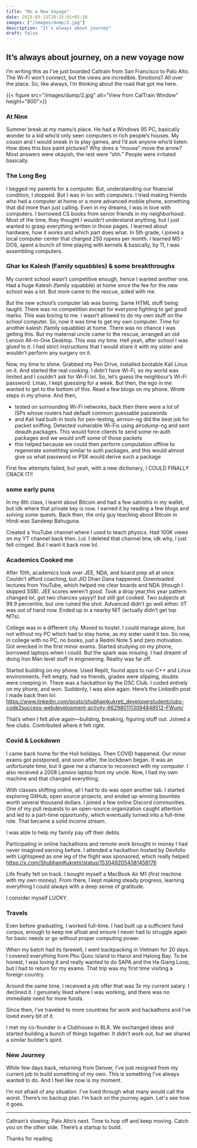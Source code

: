 ```yaml
---
title: "On a New Voyage"
date: 2025-03-13T20:25:01+05:30
images: ["/images/dump/2.jpg"]
description: "It’s always about journey"
draft: false
---
```


## It’s always about journey, on a new voyage now 

I’m writing this as I’ve just boarded Caltrain from San Francisco to Palo Alto. The Wi-Fi won’t connect, but the views are incredible. Emotions? All over the place. So, like always, I’m thinking about the road that got me here.

{{< figure src="/images/dump/2.jpg" alt="View from CalTrain Window" height="800">}}

### At Nine
Summer break at my mamu’s place. He had a Windows 95 PC, basically wonder to a kid who’d only seen computers in rich people’s houses. My cousin and I would sneak in to play games, and I’d ask anyone who’d listen: How does this box paint pictures? Why does a “mouse” move the arrow? Most answers were okayish, the rest were “shh.” People were irritated basically.

### The Long Beg
I begged my parents for a computer. But, understanding our financial condition, I stopped. But I was in lov with computers. I tried making friends who had a computer at home or a more advanced mobile phone, something that did more than just calling. Even in my dreams, I was in love with computers. I borrowed CS books from senior friends in my neighborhood. Most of the time, they thought I wouldn’t understand anything, but I just wanted to grasp everything written in those pages. I learned about hardware, how it works and which part does what. In 5th grade, I joined a local computer center that charged 250 rupees per month. I learned MS-DOS, spent a bunch of time playing with kernels & basically, by 11, I was assembling computers.

### Ghar ke Kalesh (Family squabbles) & some breakthroughs
My current school wasn’t competitive enough, hence I wanted another one. Had a huge Kalesh (family squabble) at home since the fee for the new school was a lot. But mom came to the rescue, sided with me.

But the new school’s computer lab was boring. Same HTML stuff being taught. There was no competition except for everyone fighting to get good marks. This was boring to me. I wasn’t allowed to do my own stuff on the school computer. So, now it was time to get my own computer. Time for another kalesh (family squabble) at home. There was no chance I was getting this. But my maternal uncle came to the rescue, arranged an old Lenovo All-in-One Desktop. This was my time. Hell yeah, after school I was glued to it. I had strict instructions that I would share it with my sister and wouldn’t perform any surgery on it.

Now, my time to shine. Grabbed my Pen Drive, installed bootable Kali Linux on it. And started the real cooking. I didn’t have Wi-Fi, so my world was limited and I couldn’t ask for Wi-Fi lol. So, let’s guess the neighbour’s Wi-Fi password. Lmao, I kept guessing for a week. But then, the ego in me wanted to get to the bottom of this. Read a few blogs on my phone. Wrote steps in my phone. And then,

- tested on surrounding Wi-Fi networks, back then there were a lot of ISPs whose routers had default common guessable passwords
- and Kali had built-in tools for pen-testing, airmon-ng did the best job for packet sniffing. Detected vulnerable Wi-Fis using airodump-ng and sent deauth packages. This would force clients to send some re-auth packages and we would sniff some of those packets
- this helped because we could then perform computation offline to regenerate something similar to auth packages, and this would almost give us what password or PSK would derive such a package

First few attempts failed, but yeah, with a new dictionary, I COULD FINALLY CRACK IT!!

### some early puns
In my 8th class, I learnt about Bitcoin and had a few satoshis in my wallet, but idk where that private key is now. I earned it by reading a few blogs and solving some quests. Back then, the only guy teaching about Bitcoin in Hindi was Sandeep Bahuguna.

Created a YouTube channel where I used to teach physics. Had 100K views on my YT channel back then. Lol. I deleted that channel btw, idk why, I just felt cringed. But I want it back now lol.

### Academics Cooked me
After 10th, academics took over JEE, NDA, and board prep all at once. Couldn’t afford coaching, but JIO Dhan Dana happened. Downloaded lectures from YouTube, which helped me clear boards and NDA (though I skipped SSB). JEE scores weren't good. Took a drop year,this year pattern changed lol, got two chances yayyy!! but still got cooked. Two subjects at 99.9 percentile, but one ruined the shot. Advanced didn’t go well either. IIT was out of hand now. Ended up in a nearby NIT (actually didn’t get top NITs).

College was in a different city. Moved to hostel. I could manage alone, but not without my PC which had to stay home, as my sister used it too. So now, in college with no PC, no books, just a Redmi Note 5 and zero motivation. Got wrecked in the first minor exams. Started studying on my phone, borrowed laptops when I could. But the spark was missing. I had dreamt of doing Iron Man level stuff in engineering. Reality was far off.

Started building on my phone. Used Replit, found apps to run C++ and Linux environments. Felt empty, had no friends, grades were slipping, doubts were creeping in. There was a hackathon by the DSC Club. I coded entirely on my phone, and won. Suddenly, I was alive again.
Here’s the LinkedIn post I made back then lol:
https://www.linkedin.com/posts/shubhamkukreti_developerstudentclubs-code2success-webdevelopment-activity-6629801113094848512-FWum/

That’s when I felt alive again—building, breaking, figuring stuff out. Joined a few clubs. Contributed where it felt right.

### Covid & Lockdown
I came back home for the Holi holidays. Then COVID happened. Our minor exams got postponed, and soon after, the lockdown began. It was an unfortunate time, but it gave me a chance to reconnect with my computer. I also received a 2008 Lenovo laptop from my uncle. Now, I had my own machine and that changed everything.

With classes shifting online, all I had to do was open another tab. I started exploring GitHub, open source projects, and ended up winning bounties worth several thousand dollars. I joined a few online Discord communities. One of my pull requests to an open-source organization caught attention and led to a part-time opportunity, which eventually turned into a full-time role. That became a solid income stream.

I was able to help my family pay off their debts.

Participating in online hackathons and remote work brought in money I had never imagined earning before. I attended a hackathon hosted by Devfolio with Lightspeed as one leg of the flight was sponsored, which really helped:
https://x.com/ShubhamKukretii/status/1530492054081458176 

Life finally felt on track. I bought myself a MacBook Air M1 (first machine with my own money). From there, I kept making steady progress, learning everything I could always with a deep sense of gratitude.

I consider myself LUCKY.

### Travels
Even before graduating, I worked full-time. I had built up a sufficient fund corpus, enough to keep me afloat and ensure I never had to struggle again for basic needs or go without proper computing power.

When my batch had its farewell, I went backpacking in Vietnam for 20 days. I covered everything from Phu Quoc Island to Hanoi and Halong Bay. To be honest, I was loving it and really wanted to do SAPA and the Ha Giang Loop, but I had to return for my exams. That trip was my first time visiting a foreign country.

Around the same time, I received a job offer that was 3x my current salary. I declined it. I genuinely liked where I was working, and there was no immediate need for more funds.

Since then, I’ve traveled to more countries for work and hackathons and I’ve loved every bit of it.

I met my co-founder in a Clubhouse in BLR. We exchanged ideas and started building a bunch of things together. It didn’t work out, but we shared a similar builder’s spirit.

### New Journey

While few days back, returning from Denver, I’ve just resigned from my current job to build something of my own. This is something I’ve always wanted to do. And I feel like now is my moment.

I’m not afraid of any situation. I’ve lived through what many would call the worst. There’s no backup plan. I’m back on the journey again. Let's see how it goes.

----
Caltrain’s slowing; Palo Alto’s next. Time to hop off and keep moving. Catch you on the other side. There’s a startup to build. 

Thanks for reading. 